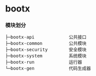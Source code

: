 # bootx

### 模块划分

<pre>
├─bootx-api             公共接口  
├─bootx-common          公共模块
├─bootx-security        安全模块
├─bootx-system          系统模块
├─bootx-run             运行器
└─bootx-gen             代码生成器  
</pre>

